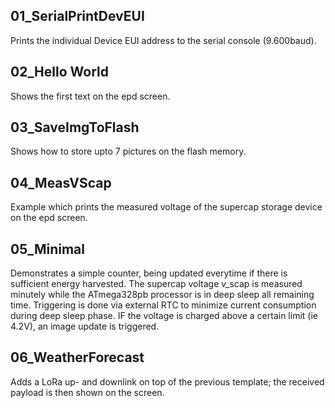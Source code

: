 01_SerialPrintDevEUI
-------------------
Prints the individual Device EUI address to the serial console (9.600baud). 

02_Hello World
-------------------
Shows the first text on the epd screen.

03_SaveImgToFlash
-------------------
Shows how to store upto 7 pictures on the flash memory.

04_MeasVScap
-------------------
Example which prints the measured voltage of the supercap storage device on the epd screen.

05_Minimal
-------------------
Demonstrates a simple counter, being updated everytime if there is sufficient energy harvested. The supercap voltage v_scap is measured minutely while the ATmega328pb processor is in deep sleep all remaining time. Triggering is done via external RTC to minimize current consumption during deep sleep phase. IF the voltage is charged above a certain limit (ie 4.2V), an image update is triggered. 

06_WeatherForecast
-------------------
Adds a LoRa up- and downlink on top of the previous template; the received payload is then shown on the screen.

